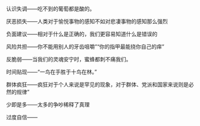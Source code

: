 认识失调——吃不到的葡萄都是酸的。

厌恶损失——人类对于愉悦事物的感知不如对悲凄事物的感知那么强烈

负面建议——相对于什么是正确的，我们更容易知道什么是错误的

风险共担——你不能用别人的牙齿咀嚼”“你的指甲最能挠你自己的痒”

反脆弱——当我们的灵魂安宁时，蜜蜂都刺不痛我们。

时间贴现——“一鸟在手胜于十鸟在林。”

群体疯狂——疯狂对于个人来说是罕见的现象，对于群体、党派和国家来说则是必然的规律”

少即是多——太多的争吵稀释了真理

过度自信——

